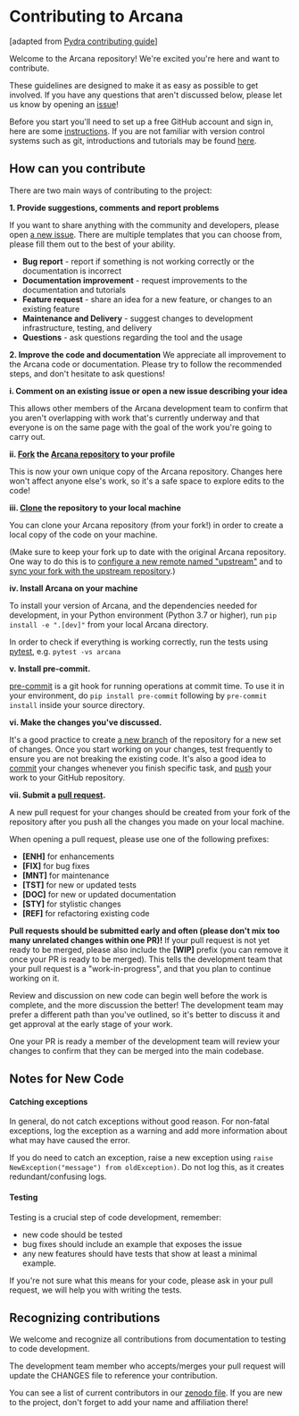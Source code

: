 # Contributing to Arcana

\[adapted from [Pydra contributing guide](https://github.com/nipype/pydra/blob/master/CONTRIBUTING.md)\]

Welcome to the Arcana repository! We're excited you're here and want to contribute.

These guidelines are designed to make it as easy as possible to get involved.
If you have any questions that aren't discussed below, please let us know by opening an [issue][link_doc_issues]!

Before you start you'll need to set up a free GitHub account and sign in, here are some [instructions][link_signupinstructions].
If you are not familiar with version control systems such as git,
  introductions and tutorials may be found [here](http://www.reproducibleimaging.org/module-reproducible-basics/02-vcs/).


## How can you contribute

There are two main ways of contributing to the project:

**1. Provide suggestions, comments and report problems**

If you want to share anything with the community and developers, please open [a new issue][link_new_issues].
There are multiple templates that you can choose from, please fill them out to the best of your ability.
- **Bug report** - report if something is not working correctly or the documentation is incorrect
- **Documentation improvement** - request improvements to the documentation and tutorials
- **Feature request** - share an idea for a new feature, or changes to an existing feature
- **Maintenance and Delivery** - suggest changes to development infrastructure, testing, and delivery
- **Questions** - ask questions regarding the tool and the usage


**2. Improve the code and documentation**
We appreciate all improvement to the Arcana code or documentation.
Please try to follow the recommended steps, and don't hesitate to ask questions!


**i. Comment on an existing issue or open a new issue describing your idea**

This allows other members of the Arcana development team to confirm
that you aren't overlapping with work that's currently underway and
that everyone is on the same page with the goal of the work you're going to carry out.

**ii. [Fork][link_fork] the [Arcana repository][link_Arcana] to your profile**

This is now your own unique copy of the Arcana repository.
Changes here won't affect anyone else's work, so it's a safe space to explore edits to the code!

**iii. [Clone][link_clone] the repository to your local machine**

You can clone your Arcana repository (from your fork!) in order to create a local copy of the code on your machine.

(Make sure to keep your fork up to date with the original Arcana repository.
One way to do this is to [configure a new remote named "upstream"](https://help.github.com/articles/configuring-a-remote-for-a-fork/)
 and to [sync your fork with the upstream repository][link_updateupstreamwiki].)


**iv. Install Arcana on your machine**

To install your version of Arcana, and the dependencies needed for development,
in your Python environment (Python 3.7 or higher), run `pip install -e ".[dev]"`
from your local Arcana directory.

In order to check if everything is working correctly, run the tests
using [pytest](https://docs.pytest.org/en/latest/), e.g. `pytest -vs arcana`

**v. Install pre-commit.**

[pre-commit](https://pre-commit.com/) is a git hook for running operations at commit time. To use it in
your environment, do `pip install pre-commit` following by `pre-commit install`
inside your source directory.


**vi. Make the changes you've discussed.**

It's a good practice to create [a new branch](https://help.github.com/articles/about-branches/)
of the repository for a new set of changes.
Once you start working on your changes, test frequently to ensure you are not breaking the existing code.
It's also a good idea to [commit][link_commit] your changes whenever
you finish specific task, and [push][link_push] your work to your GitHub repository.


**vii. Submit a [pull request][link_pullrequest].**

A new pull request for your changes should be created from your fork of the repository
after you push all the changes you made on your local machine.

When opening a pull request, please use one of the following prefixes:


* **[ENH]** for enhancements
* **[FIX]** for bug fixes
* **[MNT]** for maintenance
* **[TST]** for new or updated tests
* **[DOC]** for new or updated documentation
* **[STY]** for stylistic changes
* **[REF]** for refactoring existing code



**Pull requests should be submitted early and often (please don't mix too many unrelated changes within one PR)!**
If your pull request is not yet ready to be merged, please also include the **[WIP]** prefix (you can remove it once your PR is ready to be merged).
This tells the development team that your pull request is a "work-in-progress", and that you plan to continue working on it.

Review and discussion on new code can begin well before the work is complete, and the more discussion the better!
The development team may prefer a different path than you've outlined, so it's better to discuss it and get approval at the early stage of your work.

One your PR is ready a member of the development team will review your changes to confirm that they can be merged into the main codebase.

## Notes for New Code

#### Catching exceptions
In general, do not catch exceptions without good reason.
For non-fatal exceptions, log the exception as a warning and add more information about what may have caused the error.

If you do need to catch an exception, raise a new exception using ``raise NewException("message") from oldException)``.
Do not log this, as it creates redundant/confusing logs.

#### Testing
Testing is a crucial step of code development, remember:
- new code should be tested
- bug fixes should include an example that exposes the issue
- any new features should have tests that show at least a minimal example.

If you're not sure what this means for your code, please ask in your pull request,
we will help you with writing the tests.

## Recognizing contributions

We welcome and recognize all contributions from documentation to testing to code development.

The development team member who accepts/merges your pull request will update the CHANGES file to reference your contribution.

You can see a list of current contributors in our [zenodo file][link_zenodo].
If you are new to the project, don't forget to add your name and affiliation there!


[link_Arcana]: https://github.com/australian-imaging-service/arcana
[link_signupinstructions]: https://help.github.com/articles/signing-up-for-a-new-github-account
[link_new_issues]: https://github.com/australian-imaging-service/Arcana/issues/new/choose
[link_doc_issues]: https://github.com/australian-imaging-service/Arcana/issues/new?assignees=&labels=documentation&template=documentation.md&title=

[link_pullrequest]: https://help.github.com/articles/creating-a-pull-request-from-a-fork/
[link_fork]: https://help.github.com/articles/fork-a-repo/
[link_clone]: https://help.github.com/articles/cloning-a-repository/
[link_updateupstreamwiki]: https://help.github.com/articles/syncing-a-fork/
[link_push]: https://help.github.com/en/github/using-git/pushing-commits-to-a-remote-repository
[link_commit]: https://git-scm.com/docs/git-commit

[link_zenodo]: https://github.com/australian-imaging-service/arcana/master/.zenodo.json
